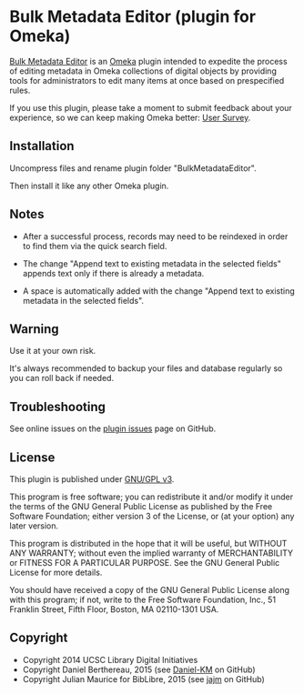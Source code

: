 Bulk Metadata Editor (plugin for Omeka)
=======================================

[Bulk Metadata Editor] is an [Omeka] plugin intended to expedite the process of
editing metadata in Omeka collections of digital objects by providing tools for
administrators to edit many items at once based on prespecified rules.

If you use this plugin, please take a moment to submit feedback about your
experience, so we can keep making Omeka better: [User Survey].


Installation
------------

Uncompress files and rename plugin folder "BulkMetadataEditor".

Then install it like any other Omeka plugin.


Notes
-----

- After a successful process, records may need to be reindexed in order to find
them via the quick search field.

- The change "Append text to existing metadata in the selected fields" appends
text only if there is already a metadata.
- A space is automatically added with the change "Append text to existing metadata in the selected fields".


Warning
-------

Use it at your own risk.

It's always recommended to backup your files and database regularly so you can
roll back if needed.


Troubleshooting
---------------

See online issues on the [plugin issues] page on GitHub.


License
-------

This plugin is published under [GNU/GPL v3].

This program is free software; you can redistribute it and/or modify it under
the terms of the GNU General Public License as published by the Free Software
Foundation; either version 3 of the License, or (at your option) any later
version.

This program is distributed in the hope that it will be useful, but WITHOUT
ANY WARRANTY; without even the implied warranty of MERCHANTABILITY or FITNESS
FOR A PARTICULAR PURPOSE. See the GNU General Public License for more
details.

You should have received a copy of the GNU General Public License along with
this program; if not, write to the Free Software Foundation, Inc.,
51 Franklin Street, Fifth Floor, Boston, MA 02110-1301 USA.


Copyright
---------

* Copyright 2014 UCSC Library Digital Initiatives
* Copyright Daniel Berthereau, 2015 (see [Daniel-KM] on GitHub)
* Copyright Julian Maurice for BibLibre, 2015 (see [jajm] on GitHub)


[Bulk Metadata Editor]: https://github.com/UCSCLibrary/BulkMetadataEditor
[Omeka]: http://omeka.org
[User Survey]: https://docs.google.com/forms/d/1sfct41zxTelXFlyBwtsT1u33nRl7GGofSTt06d1SDMQ/viewform?usp=send_form
[plugin issues]: https://github.com/UCSCLibrary/BulkMetadataEditor/issues
[GNU/GPL v3]: https://www.gnu.org/licenses/gpl-3.0.html
[Daniel-KM]: https://github.com/Daniel-KM
[jajm]: https://github.com/jajm
